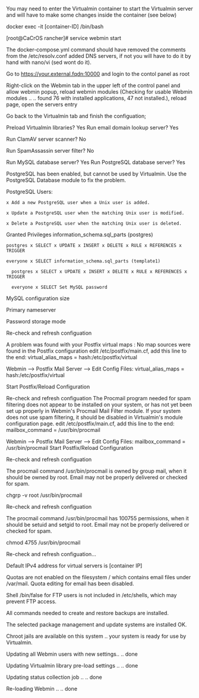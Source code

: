 You may need to enter the Virtualmin container to start the Virtualmin server and will have to make some changes inside the container (see below)

docker exec -it [container-ID] /bin/bash

[root@CaCrOS rancher]# service webmin start

The docker-compose.yml command should have removed the comments from the /etc/resolv.conf added DNS servers, if not you will have to do it by hand with nano/vi (sed wont do it).

Go to https://your.external.fqdn:10000 and login to the contol panel as root

Right-click on the Webmin tab in the upper left of the control panel and allow webmin popup, reload webmin modules (Checking for usable Webmin modules .. .. found 76 with installed applications, 47 not installed.), reload page, open the servers entry

Go back to the Virtualmin tab and finish the configuation;

Preload Virtualmin libraries? Yes 
Run email domain lookup server? Yes

Run ClamAV server scanner? No

Run SpamAssassin server filter? No

Run MySQL database server? Yes Run PostgreSQL database server? Yes 

PostgreSQL has been enabled, but cannot be used by Virtualmin. Use the PostgreSQL Database module to fix the problem. 
  
  PostgreSQL Users:
  
    x Add a new PostgreSQL user when a Unix user is added.
    
    x Update a PostgreSQL user when the matching Unix user is modified.
    
    x Delete a PostgreSQL user when the matching Unix user is deleted.
  
  Granted Privileges information_schema.sql_parts (postgres) 
  
    postgres x SELECT x UPDATE x INSERT x DELETE x RULE x REFERENCES x TRIGGER
    
    everyone x SELECT information_schema.sql_parts (template1)
    
      postgres x SELECT x UPDATE x INSERT x DELETE x RULE x REFERENCES x TRIGGER
      
      everyone x SELECT Set MySQL password

MySQL configuration size

Primary nameserver

Password storage mode

Re-check and refresh configuation

A problem was found with your Postfix virtual maps : No map sources were found in the Postfix configuration edit /etc/postfix/main.cf, add this line to the end: virtual_alias_maps = hash:/etc/postfix/virtual

Webmin --> Postfix Mail Server --> Edit Config Files: virtual_alias_maps = hash:/etc/postfix/virtual 

Start Postfix/Reload Configuration

Re-check and refresh configuation The Procmail program needed for spam filtering does not appear to be installed on your system, or has not yet been set up properly in Webmin's Procmail Mail Filter module. If your system does not use spam filtering, it should be disabled in Virtualmin's module configuration page. edit /etc/postfix/main.cf, add this line to the end: mailbox_command = /usr/bin/procmail

Webmin --> Postfix Mail Server --> Edit Config Files: mailbox_command = /usr/bin/procmail Start Postfix/Reload Configuration

Re-check and refresh configuation

The procmail command /usr/bin/procmail is owned by group mail, when it should be owned by root. Email may not be properly delivered or checked for spam.

chgrp -v root /usr/bin/procmail

Re-check and refresh configuation

The procmail command /usr/bin/procmail has 100755 permissions, when it should be setuid and setgid to root. Email may not be properly delivered or checked for spam.

chmod 4755 /usr/bin/procmail

Re-check and refresh configuation...

Default IPv4 address for virtual servers is [container IP]

Quotas are not enabled on the filesystem / which contains email files under /var/mail. Quota editing for email has been disabled.

Shell /bin/false for FTP users is not included in /etc/shells, which may prevent FTP access.

All commands needed to create and restore backups are installed.

The selected package management and update systems are installed OK.

Chroot jails are available on this system
.. your system is ready for use by Virtualmin.

Updating all Webmin users with new settings.. .. done

Updating Virtualmin library pre-load settings .. .. done

Updating status collection job .. .. done

Re-loading Webmin .. .. done

